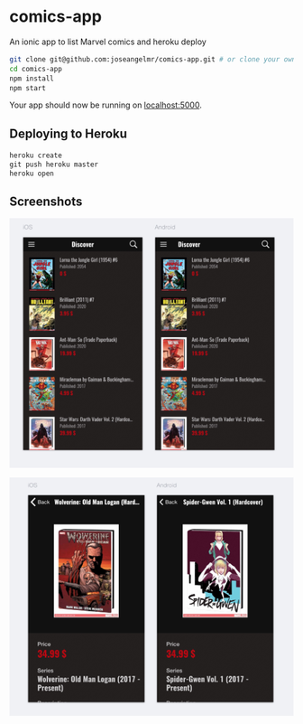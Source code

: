 # comics-app
An ionic app to list Marvel comics and heroku deploy

```sh
git clone git@github.com:joseangelmr/comics-app.git # or clone your own fork
cd comics-app
npm install
npm start
```


Your app should now be running on [localhost:5000](http://localhost:5000/).

## Deploying to Heroku

```
heroku create
git push heroku master
heroku open
```


## Screenshots




![Screenshot](https://raw.githubusercontent.com/joseangelmr/comics-app/master/captures/comics.jpg)

![Screenshot](https://raw.githubusercontent.com/joseangelmr/comics-app/master/captures/details.jpg)

